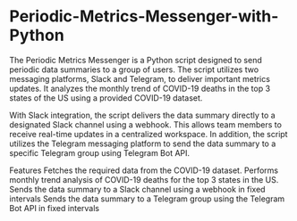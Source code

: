 # Periodic-Metrics-Messenger-with-Python

The Periodic Metrics Messenger is a Python script designed to send periodic data summaries to a group of users. The script utilizes two messaging platforms, Slack and Telegram, to deliver important metrics updates. It analyzes the monthly trend of COVID-19 deaths in the top 3 states of the US using a provided COVID-19 dataset.

With Slack integration, the script delivers the data summary directly to a designated Slack channel using a webhook. This allows team members to receive real-time updates in a centralized workspace. In addition, the script utilizes the Telegram messaging platform to send the data summary to a specific Telegram group using Telegram Bot API.

Features
Fetches the required data from the COVID-19 dataset.
Performs monthly trend analysis of COVID-19 deaths for the top 3 states in the US.
Sends the data summary to a Slack channel using a webhook in fixed intervals
Sends the data summary to a Telegram group using the Telegram Bot API in fixed intervals
